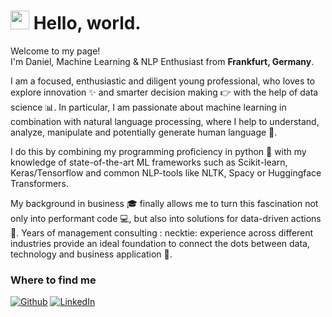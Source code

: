 <h1><img src="https://emojis.slackmojis.com/emojis/images/1531849430/4246/blob-sunglasses.gif?1531849430" width="30"/> Hello, world.</h1>


<p>Welcome to my page! </br> 
I'm Daniel, Machine Learning & NLP Enthusiast from <b>Frankfurt, Germany</b>. 

I am a focused, enthusiastic and diligent young professional, who loves to explore innovation :sparkles: and smarter decision making :point_right: with the help of data science :bar_chart:. In particular, I am passionate about machine learning in combination with natural language processing, where I help to understand, analyze, manipulate and potentially generate human language :speech_balloon:.

I do this by combining my programming proficiency in python :snake: with my knowledge of state-of-the-art ML frameworks such as Scikit-learn, Keras/Tensorflow and common NLP-tools like NLTK, Spacy or Huggingface Transformers.

My background in business :mortar_board: finally allows me to turn this fascination not only into performant code :computer:, but also into solutions for data-driven actions :dart:. Years of management consulting : necktie: experience across different industries provide an ideal foundation to connect the dots between data, technology and business application :rocket:.</p>


<h3>Where to find me</h3>
<p><a href="https://github.com/d4nielmeyer" target="_blank"><img alt="Github" src="https://img.shields.io/badge/GitHub-%2312100E.svg?&style=for-the-badge&logo=Github&logoColor=white" /></a> <a href="https://www.linkedin.com/in/daniel-meyer-72a6a4b4/" target="_blank"><img alt="LinkedIn" src="https://img.shields.io/badge/linkedin-%230077B5.svg?&style=for-the-badge&logo=linkedin&logoColor=white" /></a> 
</p>

